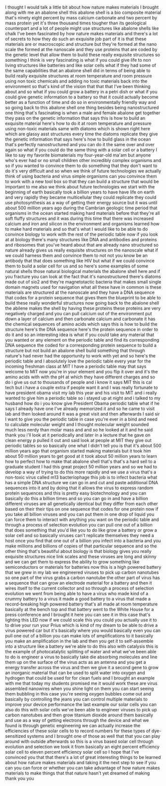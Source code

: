 
I thought I would talk a little bit
about how nature makes materials I
brought along with me an abalone shell
this abalone shell is a bio composite
material that&#39;s ninety eight percent by
mass calcium carbonate and two percent
by mass protein yet it&#39;s three thousand
times tougher than its geological
counterpart and a lot of people might
use structures like abalone shells like
chalk I&#39;ve been fascinated by how nature
makes materials and there&#39;s a lot of
secrets to how they do such an exquisite
job part of it is that these materials
are or macroscopic and structure but
they&#39;re formed at the nano scale the
formed at the nanoscale and they use
proteins that are coded by the genetic
level that allow them to build these
really exquisite structures so something
I think is very fascinating is what if
you could give life to non living
structures like batteries and like solar
cells what if they had some of the same
capabilities that an abalone shell did
in terms of being able to build really
exquisite structures at room temperature
and room pressure using non toxic
chemicals and adding no toxic materials
back into the environment so that&#39;s kind
of the vision that that that I&#39;ve been
thinking about and so what if you could
grow a battery in a petri dish or what
if you could give genetic information to
a battery so that it could actually
become better as a function of time and
do so in environmentally friendly way
and so going back to this abalone shell
one thing besides being nanostructured
one thing that&#39;s fascinating is when a
male and female abalone get together
they pass on the genetic information
that says this is how to build an
exquisite material here&#39;s how to do it
at room temperature and pressure using
non-toxic materials same with diatoms
which is shown right here which are
glassy asst structures every time the
diatoms replicate they give the genetic
information that says here&#39;s how to
build glass in the ocean that&#39;s
perfectly nanostructured and you can do
it the same over and over again so what
if you could do the same thing with a
solar cell or a battery I like to say my
favorite biomaterials my four-year-old
ma&#39;am but anyone who&#39;s ever had or no
small children other incredibly complex
organisms and so if you wanted to
convince them to do something that they
don&#39;t want to do it&#39;s very difficult and
so when we think of
future technologies we actually think of
using bacteria and virus simple
organisms can you convince them to work
with a new tool box so that they can
build a structure that would be
important to me also we think about
future technologies we start with the
beginning of earth basically took a
billion years to have have life on earth
and very rapidly they became
multicellular they could replicate they
could use photosynthesis as a way of
getting their energy source but it was
until about 500 million years ago during
the Cambrian geologic time period that
organisms in the ocean started making
hard materials before that they&#39;re all
soft fluffy structures and it was during
this time that there was increased
calcium and iron and silicon in the
environment and organisms learned how to
make hard materials and so that&#39;s what I
would like to be able to do convince
biology to work with the rest of the
periodic table now if you look at at
biology there&#39;s many structures like DNA
and antibodies and proteins and
ribosomes that you&#39;ve heard about that
are already nano structured so nature
already gives us really exquisite
structures on the nanoscale what if we
could harness them and convince them to
not not you know be an antibody that
that does something like HIV but what if
we could convince them to build a solar
cell for us and so here&#39;s some examples
of some natural shells those natural
biological materials the abalone shell
here and if you fracture you can look at
the fact that it&#39;s nanostructured
there&#39;s diatoms made out of sio2 and
they&#39;re magnetotactic bacteria that
makes small single domain magnets used
for navigation what all these have in
common is these materials are structured
at the nanoscale and they have a DNA
sequence that codes for a protein
sequence that gives them the blueprint
to be able to build these really
wonderful structures now going back to
the abalone shell the abilene makes the
shell by having these proteins these
proteins are very negatively charged and
you can pull calcium out of the
environment put down a layer of calcium
and then carbonate calcium and carbonate
it has the chemical sequences of amino
acids which says this is how to build
the structure here&#39;s the DNA sequence
here&#39;s the protein sequence in order to
do it and so an interesting idea is what
if you could take any material that you
wanted or any element on the periodic
table and find its corresponding DNA
sequence the coded for a corresponding
protein
sequence to build a structure but not
build an abalone shell build something
that through nature&#39;s had never had the
opportunity to work with yet and so
here&#39;s the periodic table and I
absolutely love the periodic table every
year for the incoming freshman class at
MIT I have a periodic table may that
says welcome to MIT now you&#39;re in your
element and you flip it over and it&#39;s
the amino acids with with the pH at
which they have different charges and so
do i give us out to thousands of people
and i know it says MIT this is cal tech
but i have a couple extra if people want
it and I was really fortunate to have
president obama visit my lab this year
and his visit to MIT and i really wanted
to give him a periodic table so i stayed
up at night and i talked to my husband
how do i you know give President Obama
periodic table what if he says I already
have one I&#39;ve already memorized it and
so he came to visit lab and then looked
around it was a great visit and then
afterwards I said sir I want to give you
the periodic table in case you&#39;re ever
in a bind and need to calculate
molecular weight and I thought molecular
weight sounded much less nerdy than
molar mass and and so he looked at it
and he said thank you i&#39;ll look at it
periodically and
later in a lecture that he gave on clean
energy p pulled it out and said look at
people at MIT they give out periodic
tables so so basically one what I didn&#39;t
tell you is that it&#39;s about 500 million
years ago that organism started making
materials but it took him about 50
million years to get good at it took
about 50 million years to learn how to
perfect how to make that abalone shell
that&#39;s that&#39;s a hard sell to a graduate
student I had this great project 50
million years and so we had to develop a
way of trying to do this more rapidly
and we use a virus that&#39;s a non-toxic
virus called m13 bacteriophage this job
is to infect bacteria what has a simple
DNA structure we can go in and cut and
paste additional DNA sequences into it
and by doing that it allows the virus to
express random protein sequences and
this is pretty easy biotechnology and
you can basically do this a billion
times and so you can go in and have a
billion different viruses are all
genetically identical but they differ
from each other based on their their
tips on one sequence that codes for one
protein now if you take all billion
viruses and you can put them in one drop
of liquid you can force them to interact
with anything you want on the periodic
table and through a process of selection
evolution you can pull one out of a
billion that does something that you&#39;d
like you to do like grow a battery or
grow a solar cell and so basically
viruses can&#39;t replicate themselves they
need a host once you find that one out
of a billion you infect into a bacteria
and you make millions and billions of
copies of that particular sequence and
so the other thing that&#39;s beautiful
about biology is that biology gives you
really exquisite structures nice link
scales and these viruses are long and
skinny and we can get them to express
the ability to grow something like
semiconductors or materials for
batteries now this is a high powered
battery that we grew in my lab we
engineered viruses to pick up carbon
nanotubes so one part of the virus grabs
a carbon nanotube the other part of
virus has a sequence that can grow an
electrode material for a battery and
then it wires itself to the current
collector and so through a process of
selection evolution we went from being
able to have a virus who made kind of a
crummy battery to a virus it made a good
battery to a virus that made a
record-breaking high powered battery
that&#39;s all made at room temperature
basically at the bench top and that
battery went to the White House for a
press conference and I brought it here
you can see it in this case
that&#39;s lighting this LED now if we could
scale this you could you actually use it
to to drive your run your Prius which is
kind of my dream to be able to drive a
virus powered car but it&#39;s basically
where you would basically even you can
pull one out of a billion you can make
lots of amplifications to it basically
you make an amplification in the lab and
then you get it to self-assemble into a
structure like a battery we&#39;re able to
do this also with catalysis this is the
example of photocatalytic splitting of
water and what we&#39;ve been able to do is
engineer a virus to basically take die
absorbing molecules and line them up on
the surface of the virus acts as an
antenna and you get a energy transfer
across the virus and then we give it a
second gene to grow an inorganic
material that can be used to split water
into oxygen and hydrogen that could be
used for for clean fuels and I brought
an example with me that today my
students promised me it would work these
are virus assembled nanowires when you
shine light on them you can start seeing
them bubbling in this case you&#39;re seeing
oxygen bubbles come out and basically by
controlling the jeans you can control
multiple materials to improve your
device performance the last example our
solar cells you can also do this with
solar cells we&#39;ve been able to engineer
viruses to pick up carbon nanotubes and
then grow titanium dioxide around them
basically and use as a way of getting
electrons through the device and what we
found is through genetic engineering we
can actually increase the efficiencies
of these solar cells to to record
numbers for these types of
dye-sensitized systems and I brought one
of those as well that that you can play
around with outside afterwards so this
is a virus based solar cell through
evolution and selection we took it from
basically an eight percent efficiency
solar cell to eleven percent efficiency
solar cell so I hope that I&#39;ve convinced
you that that there&#39;s a lot of great
interesting things to be learned about
how nature makes materials and taking it
the next step to see if you can you can
force or whether you can take advantage
of how nature makes materials to make
things that that nature hasn&#39;t yet
dreamed of making thank you
you
